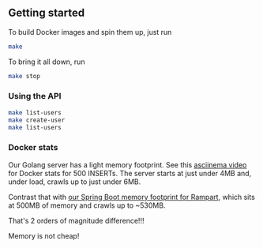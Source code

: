 ## Getting started
To build Docker images and spin them up, just run
```bash
make
```

To bring it all down, run
```bash
make stop
```

### Using the API
```bash
make list-users
make create-user
make list-users
```

### Docker stats
Our Golang server has a light memory footprint.
See this [asciinema video](https://asciinema.org/a/72mpi0VXUF9K65oX5bZYqUWa1) for Docker stats for 500 INSERTs.
The server starts at just under 4MB and, under load, crawls up to just under 6MB.

Contrast that with [our Spring Boot memory footprint for Rampart](https://asciinema.org/a/qlAlCexwOj3hygKDrSE6noHpN),
which sits at 500MB of memory and crawls up to ~530MB.

That's 2 orders of magnitude difference!!!

Memory is not cheap!
